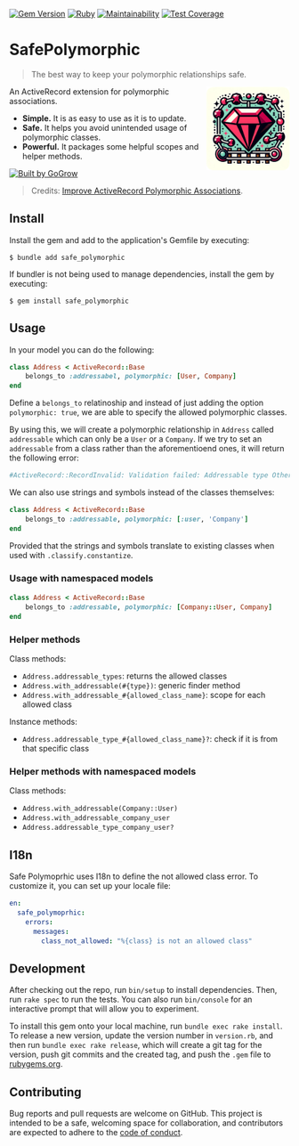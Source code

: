 [![Gem Version](https://badge.fury.io/rb/safe_polymorphic.svg)](https://badge.fury.io/rb/safe_polymorphic.svg)
[![Ruby](https://github.com/gogrow-dev/safe_polymorphic/actions/workflows/main.yml/badge.svg?branch=main)](https://github.com/gogrow-dev/safe_polymorphic/actions/workflows/main.yml)
[![Maintainability](https://api.codeclimate.com/v1/badges/1b0a4b92bbee2be50dc1/maintainability)](https://codeclimate.com/github/gogrow-dev/safe_polymorphic/maintainability)
[![Test Coverage](https://api.codeclimate.com/v1/badges/1b0a4b92bbee2be50dc1/test_coverage)](https://codeclimate.com/github/gogrow-dev/safe_polymorphic/test_coverage)

# SafePolymorphic

> The best way to keep your polymorphic relationships safe.

<img align="right" width="150" title="SafePolymorphic logo" src="./logo.png">

An ActiveRecord extension for polymorphic associations.

* **Simple.** It is as easy to use as it is to update.
* **Safe.** It helps you avoid unintended usage of polymorphic classes.
* **Powerful.** It packages some helpful scopes and helper methods.

<a href="https://gogrow.dev/?utm_source=github&utm_content=safe_polymorphic">
<img src="https://www.gogrow.dev/_next/static/media/gogrow-logo.96254aba.svg" alt="Built by GoGrow" width="230"></a>


> Credits: [Improve ActiveRecord Polymorphic Associations](https://blog.rstankov.com/allowed-class-names-in-activerecord-polymorphic-associations/).

## Install

Install the gem and add to the application's Gemfile by executing:

    $ bundle add safe_polymorphic

If bundler is not being used to manage dependencies, install the gem by executing:

    $ gem install safe_polymorphic

## Usage

In your model you can do the following:

```ruby
class Address < ActiveRecord::Base
    belongs_to :addressabel, polymorphic: [User, Company]
end
```

Define a `belongs_to` relatinoship and instead of just adding the option `polymorphic: true`, we are able to specify the allowed polymorphic classes.

By using this, we will create a polymorphic relationship in `Address` called `addressable` which can only be a `User` or a `Company`.
If we try to set an `addressable` from a class rather than the aforementioend ones, it will return the following error:
```ruby
#ActiveRecord::RecordInvalid: Validation failed: Addressable type OtherThing class is not an allowed class.
```

We can also use strings and symbols instead of the classes themselves:
```ruby
class Address < ActiveRecord::Base
    belongs_to :addressable, polymorphic: [:user, 'Company']
end
```
Provided that the strings and symbols translate to existing classes when used with `.classify.constantize`.

### Usage with namespaced models

```ruby
class Address < ActiveRecord::Base
    belongs_to :addressable, polymorphic: [Company::User, Company]
end
```

### Helper methods

Class methods:
- `Address.addressable_types`: returns the allowed classes
- `Address.with_addressable(#{type})`: generic finder method
- `Address.with_addressable_#{allowed_class_name}`: scope for each allowed class

Instance methods:
-  `Address.addressable_type_#{allowed_class_name}?`: check if it is from that specific class

### Helper methods with namespaced models

Class methods:
- `Address.with_addressable(Company::User)`
- `Address.with_addressable_company_user`
- `Address.addressable_type_company_user?`

## I18n

Safe Polymoprhic uses I18n to define the not allowed class error. To customize it, you can set up your locale file:

```yaml
en:
  safe_polymoprhic:
    errors:
      messages:
        class_not_allowed: "%{class} is not an allowed class"
```

## Development

After checking out the repo, run `bin/setup` to install dependencies. Then, run `rake spec` to run the tests. You can also run `bin/console` for an interactive prompt that will allow you to experiment.

To install this gem onto your local machine, run `bundle exec rake install`. To release a new version, update the version number in `version.rb`, and then run `bundle exec rake release`, which will create a git tag for the version, push git commits and the created tag, and push the `.gem` file to [rubygems.org](https://rubygems.org).

## Contributing

Bug reports and pull requests are welcome on GitHub. This project is intended to be a safe, welcoming space for collaboration, and contributors are expected to adhere to the [code of conduct](./CODE_OF_CONDUCT.md).
